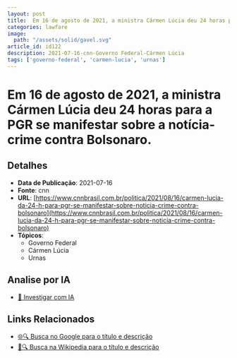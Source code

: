 ```yaml
---
layout: post
title:  Em 16 de agosto de 2021, a ministra Cármen Lúcia deu 24 horas para a PGR se manifestar sobre a notícia-crime contra Bolsonaro.
categories: lawfare
image: 
  path: "/assets/solid/gavel.svg"
article_id: id122
description: 2021-07-16-cnn-Governo Federal-Cármen Lúcia
tags: ['governo-federal', 'carmen-lucia', 'urnas']
---
```


# Em 16 de agosto de 2021, a ministra Cármen Lúcia deu 24 horas para a PGR se manifestar sobre a notícia-crime contra Bolsonaro.

## Detalhes
- **Data de Publicação**: 2021-07-16
- **Fonte**: cnn
- **URL**: [https://www.cnnbrasil.com.br/politica/2021/08/16/carmen-lucia-da-24-h-para-pgr-se-manifestar-sobre-noticia-crime-contra-bolsonaro](https://www.cnnbrasil.com.br/politica/2021/08/16/carmen-lucia-da-24-h-para-pgr-se-manifestar-sobre-noticia-crime-contra-bolsonaro)
- **Tópicos**:
  - Governo Federal
  - Cármen Lúcia
  - Urnas

## Analise por IA
- [🤖 Investigar com IA](https://www.perplexity.ai/search?q=%22not%C3%ADcia%20artigo%20Brasil%22%20Em%2016%20de%20agosto%20de%202021%2C%20a%20ministra%20C%C3%A1rmen%20L%C3%BAcia%20deu%2024%20horas%20para%20a%20PGR%20se%20manifestar%20sobre%20a%20not%C3%ADcia-crime%20contra%20Bolsonaro.%20cnn%202021-07-16)

## Links Relacionados
- [🌐🔍 Busca no Google para o título e descrição](https://www.google.com/search?q=%22not%C3%ADcia%20artigo%20Brasil%22%20Em%2016%20de%20agosto%20de%202021%2C%20a%20ministra%20C%C3%A1rmen%20L%C3%BAcia%20deu%2024%20horas%20para%20a%20PGR%20se%20manifestar%20sobre%20a%20not%C3%ADcia-crime%20contra%20Bolsonaro.%20cnn%202021-07-16)
- [📖🔍 Busca na Wikipedia para o título e descrição](https://pt.wikipedia.org/w/index.php?search=%22not%C3%ADcia%20artigo%20Brasil%22%20Em%2016%20de%20agosto%20de%202021%2C%20a%20ministra%20C%C3%A1rmen%20L%C3%BAcia%20deu%2024%20horas%20para%20a%20PGR%20se%20manifestar%20sobre%20a%20not%C3%ADcia-crime%20contra%20Bolsonaro.%20cnn%202021-07-16)

